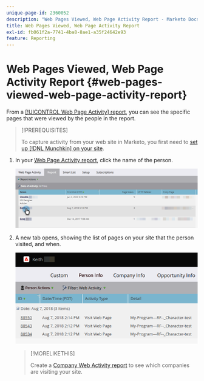 ```yaml
---
unique-page-id: 2360052
description: "Web Pages Viewed, Web Page Activity Report - Marketo Docs - Product Documentation"
title: Web Pages Viewed, Web Page Activity Report
exl-id: fb061f2a-7741-4ba8-8ae1-a35f24642e93
feature: Reporting
---
```

# Web Pages Viewed, Web Page Activity Report {#web-pages-viewed-web-page-activity-report}

From a [[!UICONTROL Web Page Activity] report](/help/marketo/product-docs/reporting/basic-reporting/report-types/web-page-activity-report.md), you can see the specific pages that were viewed by the people in the report.

>[!PREREQUISITES]
>
>To capture activity from your web site in Marketo, you first need to  [set up [!DNL Munchkin] on your site](/help/marketo/product-docs/administration/additional-integrations/add-munchkin-tracking-code-to-your-website.md).

1. In your [Web Page Activity report](/help/marketo/product-docs/reporting/basic-reporting/report-types/web-page-activity-report.md), click the name of the person.

   ![](assets/web-pages-viewed-web-page-activity-report-1.png)

1. A new tab opens, showing the list of pages on your site that the person visited, and when.

   ![](assets/web-pages-viewed-web-page-activity-report-2.png)

   >[!MORELIKETHIS]
   >
   >Create a [Company Web Activity report](/help/marketo/product-docs/reporting/basic-reporting/report-types/company-web-activity-report.md) to see which companies are visiting your site.
